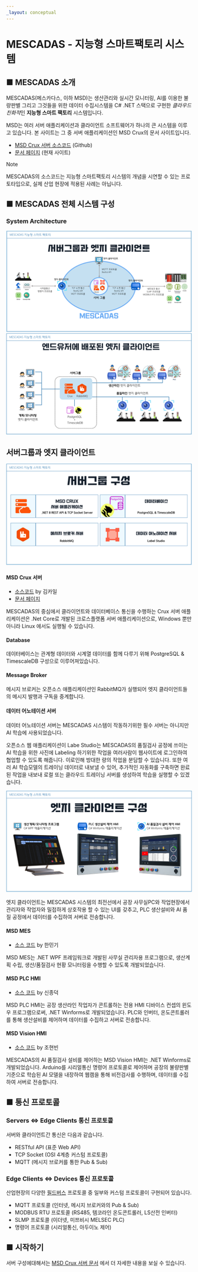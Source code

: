 ```yaml
---
_layout: conceptual
---
```


# MESCADAS - 지능형 스마트팩토리 시스템

## ■ MESCADAS 소개

MESCADAS(메스카다스, 이하 MSD)는 생산관리와 실시간 모니터링, AI를 이용한 불량판별 그리고 그것들을 위한 데이터 수집시스템을 C# .NET 스택으로 구현한 *클라우드 친화적*인 **지능형 스마트 팩토리** 시스템입니다.

MSD는 여러 서버 애플리케이션과 클라이언트 소프트웨어가 하나의 큰 시스템을 이루고 있습니다. 본 사이트는 그 중 서버 애플리케이션인 MSD Crux의 문서 사이트입니다.

* [MSD Crux 서버 소스코드](https://github.com/KyleOpenGit/Msd-Crux-repo) (Github)
* [문서 페이지](docs/introduction.md)  (현재 사이트)

> [!NOTE]
> MESCADAS의 소스코드는 지능형 스마트팩토리 시스템의 개념을 시연할 수 있는 프로토타입으로, 실제 산업 현장에 적용된 사례는 아닙니다.

## ■ MESCADAS 전체 시스템 구성

### System Architecture

![시스템 아키텍처](res/img/system-architecture.jpg)
![배포 후 시스템 아키텍처](res/img/system-architecture-deployed.jpg)

## 서버그룹과 엣지 클라이언트

![서버그룹](res/img/server-group.jpg)

#### MSD Crux 서버

- [소스코드](https://github.com/KyleOpenGit/Msd-Crux-repo) by 김카일
- [문서 페이지](docs/introduction.md)

MESCADAS의 중심에서 클라이언트와 데이터베이스 통신을 수행하는 Crux 서버 애플리케이션은 .Net Core로 개발된 크로스플랫폼 서버 애플리케이션으로, Windows 뿐만 아니라 Linux 에서도 실행될 수
있습니다.

#### Database

데이터베이스는 관계형 데이터와 시계열 데이터를 함께 다루기 위해 PostgreSQL & TimescaleDB 구성으로 이루어져있습니다.

#### Message Broker

메시지 브로커는 오픈소스 애플리케이션인 RabbitMQ가 실행되어 엣지 클라이언트들의 메시지 발행과 구독을 중계합니다.

#### 데이터 어노테이션 서버

데이터 어노테이션 서버는 MESCADAS 시스템이 작동하기위한 필수 서버는 아니지만 AI 학습에 사용되었습니다.

오픈소스 웹 애플리케이션이 Labe Studio는 MESCADAS의 품질검사 공정에 쓰이는 AI 학습을 위한 사진에 Labeling 하기위한 작업을 여러사람이 웹사이트에 로그인하여 협업할 수 있도록 해줍니다.
이로인해 방대한 량의 작업을 분담할 수 있습니다.
또한 여러 AI 학습모델의 트레이닝 데이터로 내보낼 수 있어, 추가적인 자동화를 구축하면 완료된 작업을 내보내 로컬 또는 클라우드 트레이닝 서버를 생성하여 학습을 실행할 수 있겠습니다.

![엣지 클라이언트 구성](res/img/edge-clients.jpg)

엣지 클라이언트는 MESCADAS 시스템의 최전선에서 공장 사무실PC와 작업현장에서 관리자와 작업자와 밀접하게 상호작용 할 수 있는 UI를 갖추고, PLC 생산설비와 AI 품질 공정에서 데이터를 수집하여 서버로
전송합니다.

#### MSD MES

- [소스 코드](https://github.com/hmk904/HyunDaiINJ) by 한민기

MSD MES는 .NET WPF 프레임워크로 개발된 사무실 관리자용 프로그램으로, 생산계획 수립, 생산/품질검사 현황 모니터링을 수행할 수 있도록 개발되었습니다.

#### MSD PLC HMI

- [소스 코드](https://github.com/Appsperance/MES_Project) by 신종덕

MSD PLC HMI는 공장 생산라인 작업자가 콘트롤하는 전용 HMI 디바이스 컨셉의 윈도우 프로그램으로써, .NET Winforms로 개발되었습니다. PLC와 인버터, 온도콘트롤러를 통해 생산설비를 제어하며
데이터를 수집하고 서버로 전송합니다.

#### MSD Vision HMI

- [소스 코드](https://github.com/JoHB94/VP_QM_winform) by 조현빈

MESCADAS의 AI 품질검사 설비를 제어하는 MSD Vision HMI는 .NET Winforms로 개발되었습니다. Arduino를 시리얼통신 명령어 프로토콜로 제어하며 공장의 불량판별 기준으로 학습된 AI
모델을 내장하여 웹캠을 통해 비전검사를 수행하며, 데이터를 수집하여 서버로 전송합니다.

## ■ 통신 프로토콜

### Servers ⇔ Edge Clients 통신 프로토콜

서버와 클라이언트간 통신은 다음과 같습니다.

- RESTful API (표준 Web API)
- TCP Socket (OSI 4계층 커스텀 프로토콜)
- MQTT (메시지 브로커를 통한 Pub & Sub)

### Edge Clients ⇔ Devices 통신 프로토콜

산업현장의 다양한 [필드버스](https://en.wikipedia.org/wiki/Fieldbus) 프로토콜 중 일부와 커스텀 프로토콜이 구현되어 있습니다.

- MQTT 프로토콜 (인터넷, 메시지 브로커와의 Pub & Sub)
- MODBUS RTU 프로토콜 (RS485, 템코라인 온도콘트롤러, LS산전 인버터)
- SLMP 프로토콜 (이더넷, 미쯔비시 MELSEC PLC)
- 명령어 프로토콜 (시리얼통신, 아두이노 제어)

## ■ 시작하기

서버 구성에대해서는 [MSD Crux 서버 문서](docs/introduction.md) 에서 더 자세한 내용을 보실 수 있습니다.
